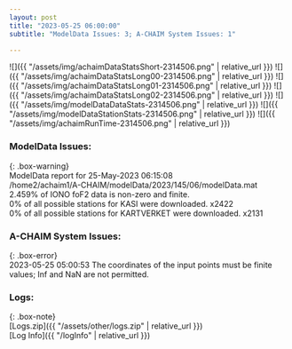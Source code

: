 ```yaml
---
layout: post
title: "2023-05-25 06:00:00"
subtitle: "ModelData Issues: 3; A-CHAIM System Issues: 1"

---
```


![]({{ "/assets/img/achaimDataStatsShort-2314506.png" | relative_url }})
![]({{ "/assets/img/achaimDataStatsLong00-2314506.png" | relative_url }})
![]({{ "/assets/img/achaimDataStatsLong01-2314506.png" | relative_url }})
![]({{ "/assets/img/achaimDataStatsLong02-2314506.png" | relative_url }})
![]({{ "/assets/img/modelDataDataStats-2314506.png" | relative_url }})
![]({{ "/assets/img/modelDataStationStats-2314506.png" | relative_url }})
![]({{ "/assets/img/achaimRunTime-2314506.png" | relative_url }})


### ModelData Issues:  
  
{: .box-warning}  
 ModelData report for 25-May-2023 06:15:08   
 /home2/achaim1/A-CHAIM/modelData/2023/145/06/modelData.mat   
 2.459% of IONO foF2 data is non-zero and finite.   
 0% of all possible stations for KASI were downloaded. x2422   
 0% of all possible stations for KARTVERKET were downloaded. x2131   
  
### A-CHAIM System Issues:  
  
{: .box-error}  
2023-05-25 05:00:53 The coordinates of the input points must be finite values; Inf and NaN are not permitted.  

### Logs:  
  
{: .box-note}  
[Logs.zip]({{ "/assets/other/logs.zip" | relative_url }})  
[Log Info]({{ "/logInfo" | relative_url }})  
